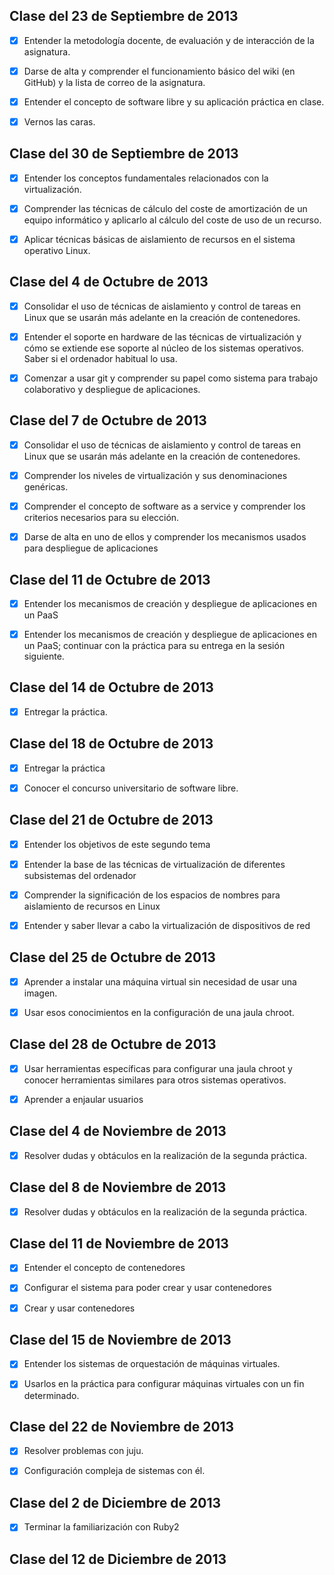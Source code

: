**Clase del 23 de Septiembre de 2013**
----------------------------------

- [x] Entender la metodología docente, de evaluación y de interacción de la asignatura.

- [x] Darse de alta y comprender el funcionamiento básico del wiki (en GitHub) y la lista de correo de la asignatura.

- [x] Entender el concepto de software libre y su aplicación práctica en clase.

- [x] Vernos las caras.

**Clase del 30 de Septiembre de 2013**
--------------------------------------

- [x] Entender los conceptos fundamentales relacionados con la virtualización.

- [x] Comprender las técnicas de cálculo del coste de amortización de un equipo informático y aplicarlo al cálculo del coste de uso de un recurso.

- [x] Aplicar técnicas básicas de aislamiento de recursos en el sistema operativo Linux.

**Clase del 4 de Octubre de 2013**
----------------------------------

- [x] Consolidar el uso de técnicas de aislamiento y control de tareas en Linux que se usarán más adelante en la creación de contenedores.

- [x] Entender el soporte en hardware de las técnicas de virtualización y cómo se extiende ese soporte al núcleo de los sistemas operativos. Saber si el ordenador habitual lo usa.

- [x] Comenzar a usar git y comprender su papel como sistema para trabajo colaborativo y despliegue de aplicaciones.


**Clase del 7 de Octubre de 2013**
----------------------------------
- [x] Consolidar el uso de técnicas de aislamiento y control de tareas en Linux que se usarán más adelante en la creación de contenedores.

- [x] Comprender los niveles de virtualización y sus denominaciones genéricas.

- [x] Comprender el concepto de software as a service y comprender los criterios necesarios para su elección.

- [x] Darse de alta en uno de ellos y comprender los mecanismos usados para despliegue de aplicaciones



**Clase del 11 de Octubre de 2013**
-----------------------------------
- [x] Entender los mecanismos de creación y despliegue de aplicaciones en un PaaS

- [x] Entender los mecanismos de creación y despliegue de aplicaciones en un PaaS; continuar con la práctica para su entrega en la sesión siguiente.



**Clase del 14 de Octubre de 2013**
-----------------------------------
- [x] Entregar la práctica.


**Clase del 18 de Octubre de 2013**
-----------------------------------------

- [x]  Entregar la práctica

- [x] Conocer el concurso universitario de software libre.


**Clase del 21 de Octubre de 2013**
-----------------------------------------

- [x] Entender los objetivos de este segundo tema

- [x] Entender la base de las técnicas de virtualización de diferentes subsistemas del ordenador

- [x] Comprender la significación de los espacios de nombres para aislamiento de recursos en Linux

- [x] Entender y saber llevar a cabo la virtualización de dispositivos de red


**Clase del 25 de Octubre de 2013**
-----------------------------------------

- [x] Aprender a instalar una máquina virtual sin necesidad de usar una imagen.

- [x] Usar esos conocimientos en la configuración de una jaula chroot.

**Clase del 28 de Octubre de 2013**
-----------------------------------------

- [x] Usar herramientas específicas para configurar una jaula chroot y conocer herramientas similares para otros sistemas operativos.

- [x] Aprender a enjaular usuarios

**Clase del 4 de Noviembre de 2013**
------------------------------------------

- [x] Resolver dudas y obtáculos en la realización de la segunda práctica. 


**Clase del 8 de Noviembre de 2013**
------------------------------------------

- [x] Resolver dudas y obtáculos en la realización de la segunda práctica. 


**Clase del 11 de Noviembre de 2013**
------------------------------------------

- [X] Entender el concepto de contenedores

- [X] Configurar el sistema para poder crear y usar contenedores 

- [X] Crear y usar contenedores 

**Clase del 15 de Noviembre de 2013**
------------------------------------------

- [X] Entender los sistemas de orquestación de máquinas virtuales. 

- [X] Usarlos en la práctica para configurar máquinas virtuales con un fin determinado. 


**Clase del 22 de Noviembre de 2013**
------------------------------------------

- [X] Resolver problemas con juju. 

- [X] Configuración compleja de sistemas con él. 


**Clase del 2 de Diciembre de 2013**
------------------------------------------

- [X] Terminar la familiarización con Ruby2


**Clase del 12 de Diciembre de 2013**
------------------------------------------